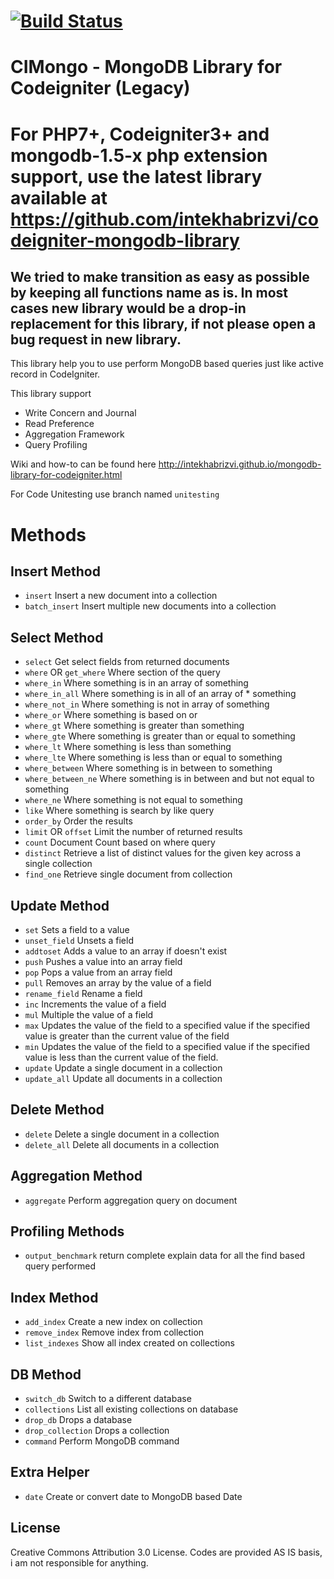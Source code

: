[![Build Status](https://travis-ci.org/intekhabrizvi/Codeigniter-mongo-library.svg?branch=unitesting)](https://travis-ci.org/intekhabrizvi/Codeigniter-mongo-library)
=======
CIMongo - MongoDB Library for Codeigniter (Legacy)
=======
For PHP7+, Codeigniter3+ and mongodb-1.5-x php extension support, use the latest library available at https://github.com/intekhabrizvi/codeigniter-mongodb-library
=======

## We tried to make transition as easy as possible by keeping all functions name as is. In most cases new library would be a drop-in replacement for this library, if not please open a bug request in new library. 

This library help you to use perform MongoDB based queries just like active record in CodeIgniter.

This library support
* Write Concern and Journal
* Read Preference
* Aggregation Framework
* Query Profiling

Wiki and how-to can be found here http://intekhabrizvi.github.io/mongodb-library-for-codeigniter.html 

For Code Unitesting use branch named `unitesting`
# Methods

## Insert Method
* `insert` Insert a new document into a collection
* `batch_insert` Insert multiple new documents into a collection

## Select Method
* `select` Get select fields from returned documents
* `where` OR `get_where` Where section of the query
* `where_in` Where something is in an array of something
* `where_in_all` Where something is in all of an array of * something
* `where_not_in` Where something is not in array of something
* `where_or` Where something is based on or
* `where_gt` Where something is greater than something
* `where_gte` Where something is greater than or equal to something
* `where_lt` Where something is less than something
* `where_lte` Where something is less than or equal to something
* `where_between` Where something is in between to something
* `where_between_ne` Where something is in between and but not equal to something
* `where_ne` Where something is not equal to something
* `like` Where something is search by like query
* `order_by` Order the results
* `limit` OR `offset` Limit the number of returned results
* `count` Document Count based on where query
* `distinct` Retrieve a list of distinct values for the given key across a single collection
* `find_one` Retrieve single document from collection

## Update Method
* `set` Sets a field to a value
* `unset_field` Unsets a field
* `addtoset` Adds a value to an array if doesn't exist
* `push` Pushes a value into an array field
* `pop` Pops a value from an array field
* `pull` Removes an array by the value of a field
* `rename_field` Rename a field
* `inc` Increments the value of a field
* `mul` Multiple the value of a field
* `max` Updates the value of the field to a specified value if the specified value is greater than the current value of the field
* `min` Updates the value of the field to a specified value if the specified value is less than the current value of the field.
* `update` Update a single document in a collection
* `update_all` Update all documents in a collection

## Delete Method
* `delete` Delete a single document in a collection
* `delete_all` Delete all documents in a collection

## Aggregation Method
* `aggregate` Perform aggregation query on document

## Profiling Methods
* `output_benchmark` return complete explain data for all the find based query performed

## Index Method
* `add_index` Create a new index on collection
* `remove_index` Remove index from collection
* `list_indexes` Show all index created on collections

## DB Method
* `switch_db` Switch to a different database
* `collections` List all existing collections on database
* `drop_db` Drops a database
* `drop_collection` Drops a collection
* `command` Perform MongoDB command

## Extra Helper
* `date` Create or convert date to MongoDB based Date

## License 
Creative Commons Attribution 3.0 License.
Codes are provided AS IS basis, i am not responsible for anything.
